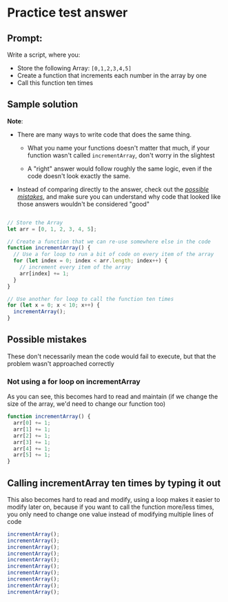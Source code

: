 # Practice test answer

## Prompt:

Write a script, where you:
- Store the following Array: `[0,1,2,3,4,5]`
- Create a function that increments each number in the array by one
- Call this function ten times

## Sample solution

**Note**:

- There are many ways to write code that does the same thing.

    - What you name your functions doesn't matter that much, if your function wasn't called `incrementArray`, don't worry in the slightest

    - A "right" answer would follow roughly the same logic, even if the code doesn't look exactly the same.

- Instead of comparing directly to the answer, check out the *[possible mistakes](#possible-mistakes)*, and make sure you can understand why code that looked like those answers wouldn't be considered "good"


```js

// Store the Array
let arr = [0, 1, 2, 3, 4, 5];

// Create a function that we can re-use somewhere else in the code
function incrementArray() {
  // Use a for loop to run a bit of code on every item of the array
  for (let index = 0; index < arr.length; index++) {
    // increment every item of the array
    arr[index] += 1;
  }
}

// Use another for loop to call the function ten times
for (let x = 0; x < 10; x++) {
  incrementArray();
}

```

## Possible mistakes

These don't necessarily mean the code would fail to execute, but that the problem wasn't approached correctly

### Not using a for loop on incrementArray
As you can see, this becomes hard to read and maintain (if we change the size of the array, we'd need to change our function too)

```js
function incrementArray() {
  arr[0] += 1;
  arr[1] += 1;
  arr[2] += 1;
  arr[3] += 1;
  arr[4] += 1;
  arr[5] += 1;
}
```

## Calling incrementArray ten times by typing it out

This also becomes hard to read and modify, using a loop makes it easier to modify later on, because if you want to call the function more/less times, you only need to change one value instead of modifying multiple lines of code

```js
incrementArray();
incrementArray();
incrementArray();
incrementArray();
incrementArray();
incrementArray();
incrementArray();
incrementArray();
incrementArray();
incrementArray();
```